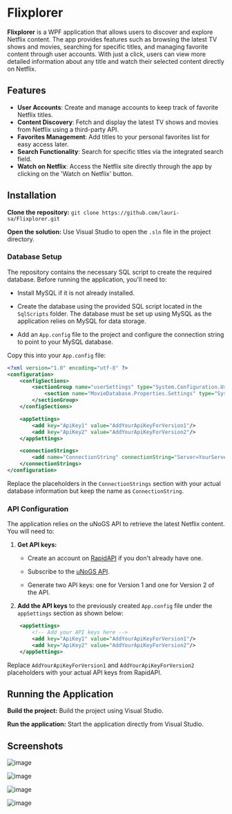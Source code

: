 # Flixplorer

**Flixplorer** is a WPF application that allows users to discover and explore Netflix content. The app provides features such as browsing the latest TV shows and movies, searching for specific titles, and managing favorite content through user accounts. With just a click, users can view more detailed information about any title and watch their selected content directly on Netflix.

## Features
- **User Accounts**: Create and manage accounts to keep track of favorite Netflix titles.
- **Content Discovery**: Fetch and display the latest TV shows and movies from Netflix using a third-party API.
- **Favorites Management**: Add titles to your personal favorites list for easy access later.
- **Search Functionality**: Search for specific titles via the integrated search field.
- **Watch on Netflix**: Access the Netflix site directly through the app by clicking on the 'Watch on Netflix' button.

## Installation

**Clone the repository:** `git clone https://github.com/lauri-sa/Flixplorer.git`

**Open the solution:** Use Visual Studio to open the `.sln` file in the project directory.

### Database Setup

The repository contains the necessary SQL script to create the required database. Before running the application, you'll need to:

- Install MySQL if it is not already installed.

- Create the database using the provided SQL script located in the `SqlScripts` folder. The database must be set up using MySQL as the application relies on MySQL for data storage.

- Add an `App.config` file to the project and configure the connection string to point to your MySQL database.

Copy this into your `App.config` file:

```xml
<?xml version="1.0" encoding="utf-8" ?>
<configuration>
    <configSections>
        <sectionGroup name="userSettings" type="System.Configuration.UserSettingsGroup, System, Version=4.0.0.0, Culture=neutral, PublicKeyToken=b77a5c561934e089" >
            <section name="MovieDatabase.Properties.Settings" type="System.Configuration.ClientSettingsSection, System, Version=4.0.0.0, Culture=neutral, PublicKeyToken=b77a5c561934e089" allowExeDefinition="MachineToLocalUser" requirePermission="false" />
        </sectionGroup>
    </configSections>

    <appSettings>
        <add key="ApiKey1" value="AddYourApiKeyForVersion1"/>
        <add key="ApiKey2" value="AddYourApiKeyForVersion2"/>
    </appSettings>

    <connectionStrings>
        <add name="ConnectionString" connectionString="Server=YourServerAddress;Port=YourPort;Database=flixplorer;UserID=YourUsername;Pwd=YourPassword;" />
    </connectionStrings>
</configuration>

```
Replace the placeholders in the `ConnectionStrings` section with your actual database information but keep the name as `ConnectionString`.

### API Configuration

The application relies on the uNoGS API to retrieve the latest Netflix content. You will need to:

1. **Get API keys:**

    - Create an account on [RapidAPI](https://rapidapi.com/) if you don't already have one.
    
    - Subscribe to the [uNoGS API](https://rapidapi.com/unogs/api/unogs/).
  
    - Generate two API keys: one for Version 1 and one for Version 2 of the API.

3. **Add the API keys** to the previously created `App.config` file under the `appSettings` section as shown below:

```xml
    <appSettings>
        <!-- Add your API keys here -->
        <add key="ApiKey1" value="AddYourApiKeyForVersion1"/>
        <add key="ApiKey2" value="AddYourApiKeyForVersion2"/>
    </appSettings>
```

Replace `AddYourApiKeyForVersion1` and `AddYourApiKeyForVersion2` placeholders with your actual API keys from RapidAPI.

## Running the Application

**Build the project:** Build the project using Visual Studio.

**Run the application:** Start the application directly from Visual Studio.

## Screenshots

![image](https://github.com/user-attachments/assets/85442453-2723-4a1d-8233-84d6172912c7)

![image](https://github.com/user-attachments/assets/2742e297-4da6-495e-9e06-1300b9b2ac4b)

![image](https://github.com/user-attachments/assets/579f3552-cb62-48e8-a21e-004806b6c764)

![image](https://github.com/user-attachments/assets/a7b87664-be88-4f31-aeee-01251eb2bebc)
